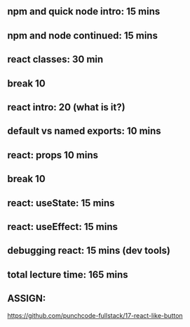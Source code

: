 ## npm and quick node intro: 15 mins

## npm and node continued: 15 mins

## react classes: 30 min

## break 10

## react intro: 20 (what is it?)

## default vs named exports: 10 mins

## react: props 10 mins

## break 10

## react: useState: 15 mins
## react: useEffect: 15 mins

## debugging react: 15 mins (dev tools)

## total lecture time: 165 mins


## ASSIGN:
https://github.com/punchcode-fullstack/17-react-like-button